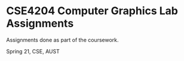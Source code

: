 # CSE4204 Computer Graphics Lab Assignments
Assignments done as part of the coursework.

Spring 21, CSE, AUST 

